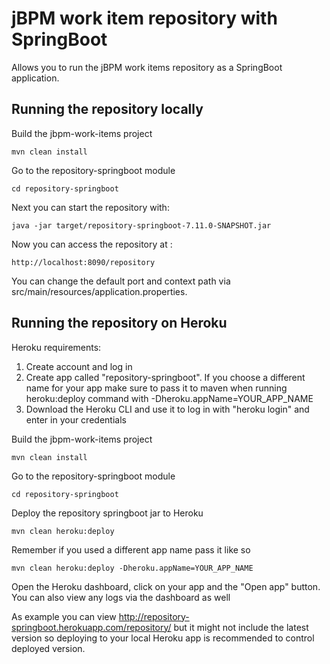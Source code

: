 jBPM work item repository with SpringBoot
========================================

Allows you to run the jBPM work items repository as a SpringBoot application.

Running the repository locally
------------------------------
Build the jbpm-work-items project

```
mvn clean install
```

Go to the repository-springboot module

```
cd repository-springboot
```

Next you can start the repository with:

```
java -jar target/repository-springboot-7.11.0-SNAPSHOT.jar
```

Now you can access the repository at :

```
http://localhost:8090/repository
```

You can change the default port and context path via src/main/resources/application.properties.

Running the repository on Heroku
------------------------------
Heroku requirements:
1. Create account and log in
2. Create app called "repository-springboot". If you choose a different name for your app
make sure to pass it to maven when running heroku:deploy command with -Dheroku.appName=YOUR_APP_NAME
3. Download the Heroku CLI and use it to log in with "heroku login" and enter in your credentials

Build the jbpm-work-items project

```
mvn clean install
```

Go to the repository-springboot module

```
cd repository-springboot
```

Deploy the repository springboot jar to Heroku

```
mvn clean heroku:deploy
```
Remember if you used a different app name pass it like so

```
mvn clean heroku:deploy -Dheroku.appName=YOUR_APP_NAME
```

Open the Heroku dashboard, click on your app and the "Open app" button. You can also view any logs via the dashboard as well

As example you can view http://repository-springboot.herokuapp.com/repository/ but it 
might not include the latest version so deploying to your local Heroku app is recommended to 
control deployed version.
